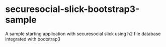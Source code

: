securesocial-slick-bootstrap3-sample
====================================

A sample starting application with securesocial slick using h2 file database integrated with bootstrap3
